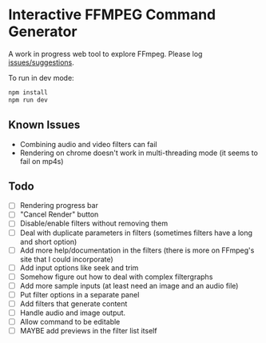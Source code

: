 # Interactive FFMPEG Command Generator

A work in progress web tool to explore FFmpeg. Please log [issues/suggestions](https://github.com/antiboredom/ffmpeg-explorer/issues).

To run in dev mode:

```bash
npm install
npm run dev
```

## Known Issues

- Combining audio and video filters can fail
- Rendering on chrome doesn't work in multi-threading mode (it seems to fail on mp4s)

## Todo

- [ ] Rendering progress bar
- [ ] "Cancel Render" button
- [ ] Disable/enable filters without removing them
- [ ] Deal with duplicate parameters in filters (sometimes filters have a long and short option)
- [ ] Add more help/documentation in the filters (there is more on FFmpeg's site that I could incorporate)
- [ ] Add input options like seek and trim
- [ ] Somehow figure out how to deal with complex filtergraphs
- [ ] Add more sample inputs (at least need an image and an audio file)
- [ ] Put filter options in a separate panel
- [ ] Add filters that generate content
- [ ] Handle audio and image output.
- [ ] Allow command to be editable
- [ ] MAYBE add previews in the filter list itself
